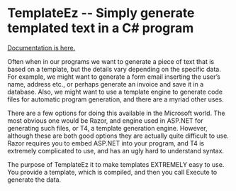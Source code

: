 # TemplateEz -- Simply generate templated text in a C# program

<a href="https://github.com/EngagingGear/TemplateEz/wiki/TemplateEz----How-to-easily-generate-templated-output">Documentation is here.</a>

Often when in our programs we want to generate a piece of text that is based on a template, but the details vary depending on the specific data. For example, we might want to generate a form email inserting the user’s name, address etc., or perhaps generate an invoice and save it in a database. Also, we might want to use a template engine to generate code files for automatic program generation, and there are a myriad other uses.

There are a few options for doing this available in the Microsoft world. The most obvious one would be Razor, and engine used in ASP.NET for generating such files, or T4, a template generation engine. However, although these are both good options they are actually quite difficult to use. Razor requires you to embed ASP.NET into your program, and T4 is extremely complicated to use, and has an ugly hard to understand syntax.

The purpose of TemplateEz it to make templates EXTREMELY easy to use. You provide a template, which is compiled, and then you call Execute to generate the data.

